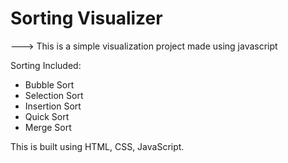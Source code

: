 # Sorting Visualizer

---> This is a simple visualization project made using javascript 

Sorting Included:
- Bubble Sort 
- Selection Sort
- Insertion Sort
- Quick Sort
- Merge Sort

 This is built using HTML, CSS, JavaScript.
